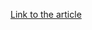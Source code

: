 [Link to the article](https://proofpoint.com/us/blog/threat-insight/ransom-ddos-extortion-actor-fancy-lazarus-returns)
